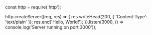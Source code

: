 const http = require('http');

http.createServer((req, res) => {
    res.writeHead(200, { 'Content-Type': 'text/plain' });
    res.end('Hello, World!');
}).listen(3000, () => console.log('Server running on port 3000'));
